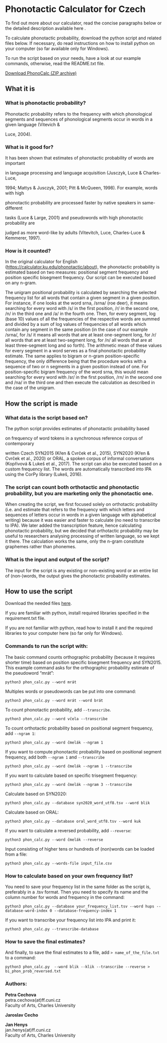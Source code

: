 


  
# Phonotactic Calculator for Czech



To find out more about our calculator, read the concise paragraphs below or the detailed description available here <to be added>.



To calculate phonotactic probability, download the python script and related files below. If necessary, do read instructions on how to install python on your computer (so far available only for Windows). 

To run the script based on your needs, have a look at our example commands, otherwise, read the README.txt file.


[Download PhonoCalc (ZIP archive)](https://github.com/phonocalc/phonocalc.github.io/raw/97e1c58662a31474d66a2523d636801ea71574a6/PhonoCalc.zip)


## What it is 



### What is phonotactic probability?

Phonotactic probability refers to the frequency with which phonological segments and sequences of phonological segments occur in words in a given language (Vitevich &

Luce, 2004).



### What is it good for?

It has been shown that estimates of phonotactic probability of words are important

in language processing and language acquisition (Jusczyk, Luce & Charles-Luce,

1994; Mattys & Jusczyk, 2001; Pitt & McQueen, 1998). For example, words with high

phonotactic probability are processed faster by native speakers in same-different

tasks (Luce & Large, 2001) and pseudowords with high phonotactic probability are

judged as more word-like by adults (Vitevitch, Luce, Charles-Luce & Kemmerer, 1997).



### How is it counted?

In the original calculator for English (https://calculator.ku.edu/phonotactic/about), the phonotactic probability is estimated based on two measures: positional segment frequency and position specific bisegment frequency. Our script can be executed based on any n-gram.

The unigram positional probability is calculated by searching the selected frequency list for all words that contain a given segment in a given position. For instance, if one looks at the word srna, /srna/ (roe deer), it means searching for every word with /s/ in the first position, /r/ in the second one, /n/ in the third one and /a/ in the fourth one. Then, for every segment, log (base 10) values of  all the frequencies of the respective words are summed and divided by a sum of log values of frequencies of all words which contain any segment in the same position (in the case of our example /srna/, for /s/ it means all words that are at least one-segment long, for /r/ all words that are at least two-segment long, for /n/ all words that are at least three-segment long and so forth). The arithmetic mean of these values for every segment in a word serves as a final phonotactic probability estimate. The same applies to bigram or n-gram position-specific frequency, the only difference being that the procedure works with a sequence of two or n segments in a given position instead of one. For position-specific bigram frequency of the word srna, this would mean searching for every word with /sr/ in the first position, /rn/ in the second one and /na/ in the third one and then execute the calculation as described in the case of the unigram.



## How the script is made



### What data is the script based on?

The python script provides estimates of phonotactic probability based

on frequency of word tokens in a synchronous reference corpus of contemporary

written Czech SYN2015 (Křen & Cvrček et al., 2015), SYN2020 (Křen & Cvrček et al., 2020) or ORAL, a spoken corpus of informal conversations (Kopřivová & Lukeš et al., 2017). The script can also be executed based on a custom frequency list. The words are automatically transcribed into IPA using the CorPy library (Lukeš, 2016). 



### The script can count both orthotactic and phonotactic probability, but you are marketing only the phonotactic one.

  

When creating the script, we first focused solely on orthotactic probability (i.e. and estimate that refers to the frequency with which letters and sequences of letters occur in words in a given language with alphabetical writing) because it was easier and faster to calculate (no need to transcribe to IPA). We later added the transcription feature, hence calculating phonotactic probability, but we decided that orthotactic probability may be useful to researchers analysing processing of written language, so we kept it there. The calculation works the same, only the n-gram constitute graphemes rather than phonemes.

  

### What is the input and output of the script?

The input for the script is any existing or non-existing word or an entire list of (non-)words, the output gives the phonotactic probability estimates.



## How to use the script



Download the needed files [here](https://github.com/phonocalc/phonocalc.github.io/raw/97e1c58662a31474d66a2523d636801ea71574a6/PhonoCalc.zip).



If you are familiar with python, install required libraries specified in the requirement.txt file. 



If you are not familiar with python, read how to install it and the required libraries to your computer here (so far only for Windows). 



### Commands to run the script with:



The basic command counts orthographic probability (because it requires shorter time) based on position specific bisegment frequency and SYN2015. This example command asks for the orthographic probability estimate of the pseudoword “mrát”:

  

```
python3 phon_calc.py --word mrát
```

  

Multiples words or pseudowords can be put into one command:

```
python3 phon_calc.py --word mrát --word brát
```



To count phonotactic probability, add `--transcribe`.

```
python3 phon_calc.py --word včela --transcribe  
```



To count orthotactic probability based on positional segment frequency, add `--ngram 1`:

```
python3 phon_calc.py --word čmelák --ngram 1
```



If you want to compute phonotactic probability based on positional segment frequency, add both `--ngram 1` and `--transcribe`

```
python3 phon_calc.py --word čmelák --ngram 1 --transcribe
```



If you want to calculate based on specific trisegment frequency:
  
```
python3 phon_calc.py --word čmelák --ngram 3 --transcribe
```



Calculate based on SYN2020:

```
python3 phon_calc.py --database syn2020_word_utf8.tsv --word blik
```

  

Calculate based on ORAL:

```
python3 phon_calc.py --database oral_word_utf8.tsv --word kuk
```

If you want to calculate a reversed probability, add `--reverse`:
```
python3 phon_calc.py --word čmelák --reverse
```

Input consisting of higher tens or hundreds of (non)words can be loaded from a file:
```
python3 phon_calc.py --words-file input_file.csv
```



### How to calculate based on your own frequency list?

You need to save your frequency list in the same folder as the script is, preferably in a .tsv format. Then you need to specify its name and the column number for words and frequency in the command:

```
python3 phon_calc.py --database your_frequency_list.tsv --word hups --database-word-index 0 --database-frequency-index 1
```

If you want to transcribe your frequency list into IPA and print it:
```
python3 phon_calc.py --transcribe-database
```

### How to save the final estimates?
And finally, to save the final estimates to a file, add `> name_of_the_file.txt` to a command:

```
python3 phon_calc.py  --word blik --klik --transcribe --reverse > bi_phon_prob_reversed.txt
```
  
### Authors:

**Petra Cechova**<br/>
petra.cechova(at)ff.cuni.cz<br/>
Faculty of Arts, Charles University

**Jaroslav Cecho**

**Jan Henys**<br/>
jan.henys(at)ff.cuni.cz<br/>
Faculty of Arts, Charles University
